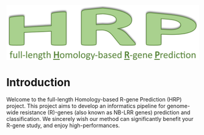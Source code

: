 ![logo.png](https://github.com/AndolfoG/HRP/blob/main/LOGO.png)

# Introduction
Welcome to the full-length Homology-based R-gene Prediction (HRP) project.
This project aims to develop an informatics pipeline for genome-wide resistance (R)-genes (also known as NB-LRR genes) prediction and classification.
We sincerely wish our method can significantly benefit your R-gene study, and enjoy high-performances.
